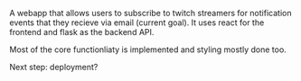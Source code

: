 A webapp that allows users to subscribe to twitch streamers for notification events that they recieve via email (current goal). It uses react for the frontend and flask as the backend API.

Most of the core functionliaty is implemented and styling mostly done too. 

Next step: deployment?
